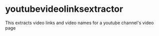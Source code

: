# youtubevideolinksextractor
This extracts video links and video names for a youtube channel's video page
